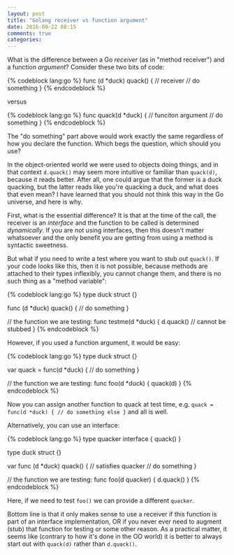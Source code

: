 ```yaml
---
layout: post
title: "Golang receiver vs function argument"
date: 2016-09-22 08:15
comments: true
categories:
---
```


What is the difference between a Go _receiver_ (as in "method receiver")
and a function _argument_? Consider these two bits of code:

{% codeblock lang:go %}
func (d *duck) quack() { // receiver
   // do something
}
{% endcodeblock %}

versus

{% codeblock lang:go %}
func quack(d *duck) { // funciton argument
  // do something
}
{% endcodeblock %}

The "do something" part above would work exactly the same regardless of
how you declare the function. Which begs the question, which should
you use?

In the object-oriented world we were used to objects doing things, and
in that context `d.quack()` may seem more intuitive or familiar than
`quack(d)`, because it reads better. After all, one could argue that
the former is a duck quacking, but the latter reads like you're
quacking a duck, and what does that even mean? I have learned that you
should not think this way in the Go universe, and here is why.

First, what is the essential difference? It is that at the time of the
call, the receiver is an _interface_ and the function to be called is
determined _dynamically_. If you are not using interfaces, then this
doesn't matter whatsoever and the only benefit you are getting from
using a method is syntactic sweetness.

But what if you need to write a test where you want to stub out
`quack()`. If your code looks like this, then it is not possible,
because methods are attached to their types inflexibly, you cannot
change them, and there is no such thing as a "method variable":

{% codeblock lang:go %}
type duck struct {}

func (d *duck) quack() {
   // do something
}

// the function we are testing:
func testme(d *duck) {
  d.quack() // cannot be stubbed
}
{% endcodeblock %}

However, if you used a function argument, it would be easy:

{% codeblock lang:go %}
type duck struct {}

var quack = func(d *duck) {
   // do something
}

// the function we are testing:
func foo(d *duck) {
  quack(d)
}
{% endcodeblock %}

Now you can assign another function to quack at test time, e.g. `quack = func(d *duck) { // do something else }`  and all is
well.

Alternatively, you can use an interface:

{% codeblock lang:go %}
type quacker interface {
  quack()
}

type duck struct {}

var func (d *duck) quack() { // satisfies quacker
   // do something
}

// the function we are testing:
func foo(d quacker) {
  d.quack()
}
{% endcodeblock %}

Here, if we need to test `foo()` we can provide a different
`quacker`.

Bottom line is that it only makes sense to use a receiver if this
function is part of an interface implementation, OR if you never ever
need to augment (stub) that function for testing or some other
reason. As a practical matter, it seems like (contrary to how it's
done in the OO world) it is better to always start out with `quack(d)`
rather than `d.quack()`.
